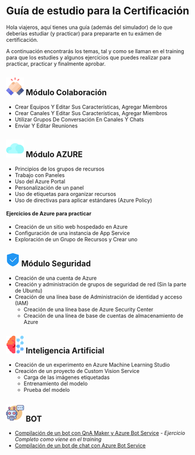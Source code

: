 # Guía de estudio para la Certificación

Hola viajeros, aquí tienes una guía (además del simulador) de lo que deberías estudiar (y practicar) para prepararte en tu exámen de certificación.

A continuación encontrarás los temas, tal y como se llaman en el training para que los estudies y algunos ejercicios que puedes realizar para practicar, practicar y finalmente aprobar.

## <img src="./images/colab.png" alt="colab" width="48"/>  Módulo Colaboración

* Crear Equipos Y Editar Sus Características, Agregar Miembros
* Crear Canales Y Editar Sus Características, Agregar Miembros
* Utilizar Grupos De Conversación En Canales Y Chats
* Enviar Y Editar Reuniones

## <img src="./images/nube.png" alt="nube" width="48"/>  Módulo AZURE

* Principios de los grupos de recursos
* Trabajo con Paneles
* Uso del Azure Portal
* Personalización de un panel
* Uso de etiquetas para organizar recursos
* Uso de directivas para aplicar estándares (Azure Policy)

#### Ejercicios de Azure para practicar

* Creación de un sitio web hospedado en Azure 
* Configuración de una instancia de App Service
* Exploración de un Grupo de Recursos y Crear uno  


## <img src="./images/seguridad.png" alt="colab" width="36"/>   Módulo Seguridad

* Creación de una cuenta de Azure
* Creación y administración de grupos de seguridad de red (Sin la parte de Ubuntu)
* Creación de una línea base de Administración de identidad y acceso (IAM)
    * Creación de una línea base de Azure Security Center
    * Creación de una línea de base de cuentas de almacenamiento de Azure

## <img src="./images/ai.png" alt="ai" width="48"/>   Inteligencia Artificial
* Creación de un experimento en Azure Machine Learning Studio
* Creación de un proyecto de Custom Vision Service
    - Carga de las imágenes etiquetadas
    - Entrenamiento del modelo
    - Prueba del modelo 


## <img src="./images/bot.png" alt="bot" width="48"/>  BOT
* [Compilación de un bot con QnA Maker y Azure Bot Service](https://docs.microsoft.com/es-es/learn/modules/build-faq-chatbot-qna-maker-azure-bot-service/) - *Ejercicio Completo como viene en el training*
* [Compilación de un bot de chat con Azure Bot Service](https://docs.microsoft.com/es-es/learn/modules/build-chat-bot-with-azure-bot-service/)